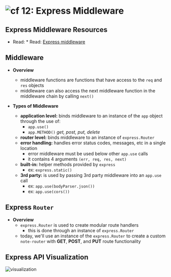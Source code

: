 ![cf](http://i.imgur.com/7v5ASc8.png) 12: Express Middleware
=====================================

## Express Middleware Resources
* Read: * Read: [Express middleware]

## Middleware
  * **Overview**
    * middleware functions are functions that have access to the `req` and `res` objects
    * middleware can also access the next middleware function in the middleware chain by calling `next()`

  * **Types of Middleware**
    * **application level:** binds middleware to an instance of the `app` object through the use of:
      * `app.use()`
      * `app.METHOD()` *get, post, put, delete*
    * **router level:** binds middleware to an instance of `express.Router`
    * **error handling:** handles error status codes, messages, etc in a single location
      * error middleware must be used below other `app.use` calls
      * it contains 4 arguments `(err, req, res, next)`
    * **built-in:** helper methods provided by `express`
      * ex: `express.static()`
    * **3rd party:** is used by passing 3rd party middleware into an `app.use` call
      * ex: `app.use(bodyParser.json())`
      * ex: `app.use(cors())`

## Express `Router`
  * **Overview**
    * `express.Router` is used to create modular route handlers
      * this is done through an instance of `express.Router`
    * today, we'll use an instance of the `express.Router` to create a custom `note-router` with **GET**, **POST**, and **PUT** route functionality

## Express API Visualization
  ![visualization](https://s3-us-west-2.amazonaws.com/s.cdpn.io/154088/express-api.png)

<!-- links -->
[Express middleware]: http://expressjs.com/en/guide/using-middleware.html

